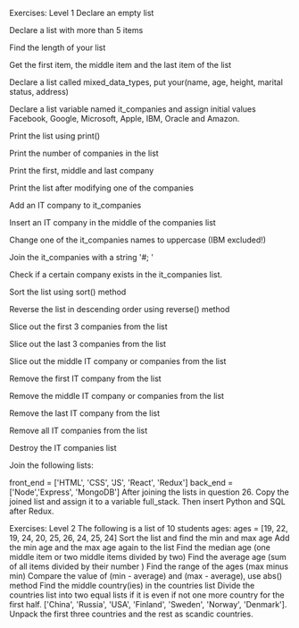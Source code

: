 Exercises: Level 1
Declare an empty list

Declare a list with more than 5 items

Find the length of your list

Get the first item, the middle item and the last item of the list

Declare a list called mixed_data_types, put your(name, age, height, marital status, address)

Declare a list variable named it_companies and assign initial values Facebook, Google, Microsoft, Apple, IBM, Oracle and Amazon.

Print the list using print()

Print the number of companies in the list

Print the first, middle and last company

Print the list after modifying one of the companies

Add an IT company to it_companies

Insert an IT company in the middle of the companies list

Change one of the it_companies names to uppercase (IBM excluded!)

Join the it_companies with a string '#;  '

Check if a certain company exists in the it_companies list.

Sort the list using sort() method

Reverse the list in descending order using reverse() method

Slice out the first 3 companies from the list

Slice out the last 3 companies from the list

Slice out the middle IT company or companies from the list

Remove the first IT company from the list

Remove the middle IT company or companies from the list

Remove the last IT company from the list

Remove all IT companies from the list

Destroy the IT companies list

Join the following lists:

front_end = ['HTML', 'CSS', 'JS', 'React', 'Redux']
back_end = ['Node','Express', 'MongoDB']
After joining the lists in question 26. Copy the joined list and assign it to a variable full_stack. Then insert Python and SQL after Redux.

Exercises: Level 2
The following is a list of 10 students ages:
ages = [19, 22, 19, 24, 20, 25, 26, 24, 25, 24]
Sort the list and find the min and max age
Add the min age and the max age again to the list
Find the median age (one middle item or two middle items divided by two)
Find the average age (sum of all items divided by their number )
Find the range of the ages (max minus min)
Compare the value of (min - average) and (max - average), use abs() method
Find the middle country(ies) in the countries list
Divide the countries list into two equal lists if it is even if not one more country for the first half.
['China', 'Russia', 'USA', 'Finland', 'Sweden', 'Norway', 'Denmark']. Unpack the first three countries and the rest as scandic countries.
